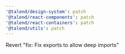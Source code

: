 ```yaml
---
'@talend/design-system': patch
'@talend/react-components': patch
'@talend/react-containers': patch
'@talend/utils': patch
---
```


Revert "fix: Fix exports to allow deep imports"
